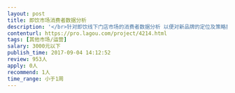```yaml
---                
layout: post       
title: 即饮市场消费者数据分析           
description: '</br>针对即饮线下门店市场的消费者数据分析 以便对新品牌的定位及策略提供数据参考 需要有市场数据分析经验的专人</br>'     
contenturl: https://pro.lagou.com/project/4214.html      
tags: [其他市场/运营]            
salary: 3000元以下          
publish_time: 2017-09-04 14:12:52         
review: 953人                   
apply: 0人                   
recommend: 1人                   
time_range: 小于1周              
---                 
```

